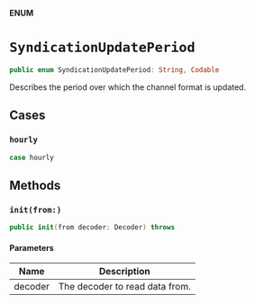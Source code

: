 **ENUM**

# `SyndicationUpdatePeriod`

```swift
public enum SyndicationUpdatePeriod: String, Codable
```

Describes the period over which the channel format is updated.

## Cases
### `hourly`

```swift
case hourly
```

## Methods
### `init(from:)`

```swift
public init(from decoder: Decoder) throws
```

#### Parameters

| Name | Description |
| ---- | ----------- |
| decoder | The decoder to read data from. |
